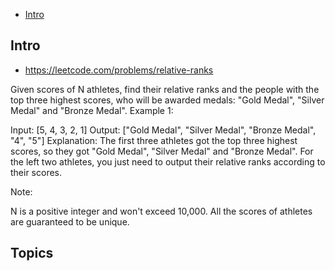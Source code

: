 - [Intro](#intro)

## Intro

- https://leetcode.com/problems/relative-ranks


Given scores of N athletes, find their relative ranks and the people with the top three highest scores, who will be awarded medals: "Gold Medal", "Silver Medal" and "Bronze Medal".
Example 1:

Input: [5, 4, 3, 2, 1]
Output: ["Gold Medal", "Silver Medal", "Bronze Medal", "4", "5"]
Explanation: The first three athletes got the top three highest scores, so they got "Gold Medal", "Silver Medal" and "Bronze Medal". For the left two athletes, you just need to output their relative ranks according to their scores.

Note:

N is a positive integer and won't exceed 10,000.
All the scores of athletes are guaranteed to be unique.



## Topics



